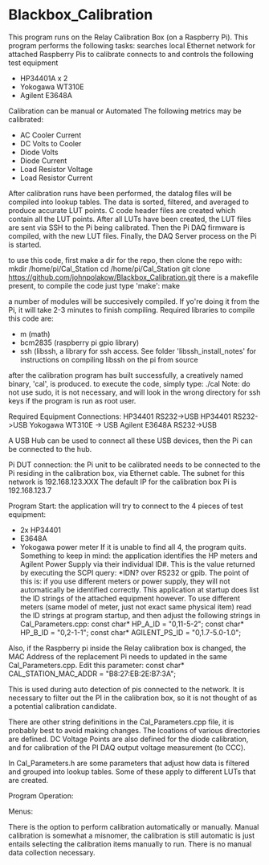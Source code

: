 # Blackbox_Calibration

This program runs on the Relay Calibration Box (on a Raspberry Pi). This program performs the following tasks:
searches local Ethernet network for attached Raspberry Pis to calibrate
connects to and controls the following test equipment
  - HP34401A x 2
  - Yokogawa WT310E
  - Agilent E3648A

Calibration can be manual or Automated
The following metrics may be calibrated:
  - AC Cooler Current
  - DC Volts to Cooler
  - Diode Volts
  - Diode Current
  - Load Resistor Voltage
  - Load Resistor Current

After calibration runs have been performed, the datalog files will be compiled into lookup tables. The data is sorted, filtered, and averaged to produce accurate LUT points. C code header files are created which contain all the LUT points. After all LUTs have been created, the LUT files are sent via SSH to the Pi being calibrated. Then the Pi DAQ firmware is compiled, with the new LUT files. Finally, the DAQ Server process on the Pi is started.

to use this code, first make a dir for the repo, then clone the repo with:
mkdir /home/pi/Cal_Station
cd /home/pi/Cal_Station
git clone https://github.com/johnpolakow/Blackbox_Calibration.git
there is a makefile present, to compile the code just type 'make':
make

a number of modules will be succesively compiled. If yo're doing it from the Pi, it will take 2-3 minutes to finish compiling. Required libraries to compile this code are:
   - m (math)
   - bcm2835 (raspberry pi gpio library)
   - ssh (libssh, a library for ssh access. See folder 'libssh_install_notes' for instructions on compiling libssh on the pi from source

after the calibration program has built successfully, a creatively named binary, 'cal', is produced. 
to execute the code, simply type: ./cal
Note: do not use sudo, it is not necessary, and will look in the wrong directory for ssh keys if the program is run as root user.

Required Equipment Connections:
  HP34401  RS232->USB
  HP34401  RS232->USB
  Yokogawa WT310E -> USB
  Agilent E3648A RS232->USB

A USB Hub can be used to connect all these USB devices, then the Pi can be connected to the hub.

Pi DUT connection:
the Pi unit to be calibrated needs to be connected to the Pi residing in the calibration box, via Ethernet cable. The subnet for this network is 192.168.123.XXX
The default IP for the calibration box Pi is 192.168.123.7

Program Start:
the application will try to connect to the 4 pieces of test equipment:
   - 2x HP34401
   - E3648A
   - Yokogawa power meter
If it is unable to find all 4, the program quits. Something to keep in mind:
the application identifies the HP meters and Agilent Power Supply via their individual ID#. This is the value returned by executing the SCPI query: \*IDN?
over RS232 or gpib. The point of this is: if you use different meters or power supply, they will not automatically be identified correctly. This application at startup does list the ID strings of the attached equipment however. To use different meters (same model of meter, just not exact same physical item) read the ID strings at program startup, and then adjust the following strings in Cal_Parameters.cpp:
const char* HP_A_ID = "0,11-5-2";
const char* HP_B_ID = "0,2-1-1";
const char* AGILENT_PS_ID = "0,1.7-5.0-1.0";

Also, if the Raspberry pi inside the Relay calibration box is changed, the MAC Address of the replacement Pi needs to updated in the same Cal_Parameters.cpp. Edit this parameter:
const char* CAL_STATION_MAC_ADDR = "B8:27:EB:2E:B7:3A";

This is used during auto detection of pis connected to the network. It is necessary to filter out the PI in the calibration box, so it is not thought of as a potential calibration candidate.

There are other string definitions in the Cal_Parameters.cpp file, it is probably best to avoid making changes. The lcoations of various directories are defined.
DC Voltage Points are also defined for the diode calibration, and for calibration of the PI DAQ output voltage measurement (to CCC).

In Cal_Parameters.h are some parameters that adjust how data is filtered and grouped into lookup tables. Some of these apply to different LUTs that are created. 

Program Operation:

Menus:

There is the option to perform calibration automatically or manually. Manual calibration is somewhat a misnomer, the calibration is still automatic is just entails selecting the calibration items manually to run. There is no manual data collection necessary. 






